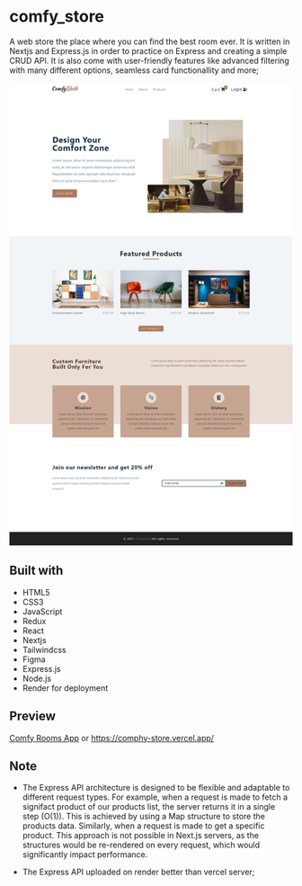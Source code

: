 # comfy_store
A web store the place where you can find the best room ever. It is written in Nextjs and Express.js in order to practice on Express and creating a simple CRUD API. It is also come with 
user-friendly features like advanced filtering with many different options, seamless card functionallity and more;

![comphy_store](./src/assets/imgs/web/comfy-sloth-store-01.png)

## Built with
- HTML5
- CSS3
- JavaScript
- Redux
- React
- Nextjs
- Tailwindcss
- Figma
- Express.js
- Node.js
- Render for deployment

## Preview

[Comfy Rooms App](https://comphy-store.vercel.app/) or https://comphy-store.vercel.app/


## Note
- The Express API architecture is designed to be flexible and adaptable to different request types. For example, when a request is made to fetch a signifact product of our products list, the server returns it in a single step (O(1)). This is achieved by using a Map structure to store the products data. Similarly, when a request is made to get a specific product. This approach is not possible in Next.js servers, as the structures would be re-rendered on every request, which would significantly impact performance.

- The Express API uploaded on render better than vercel server;